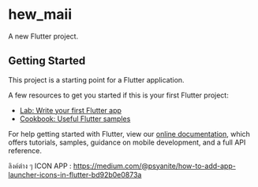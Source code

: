 # hew_maii

A new Flutter project.

## Getting Started

This project is a starting point for a Flutter application.

A few resources to get you started if this is your first Flutter project:

- [Lab: Write your first Flutter app](https://flutter.dev/docs/get-started/codelab)
- [Cookbook: Useful Flutter samples](https://flutter.dev/docs/cookbook)

For help getting started with Flutter, view our
[online documentation](https://flutter.dev/docs), which offers tutorials,
samples, guidance on mobile development, and a full API reference.

ลิงค์ต่าง ๆ 
ICON APP : https://medium.com/@psyanite/how-to-add-app-launcher-icons-in-flutter-bd92b0e0873a
